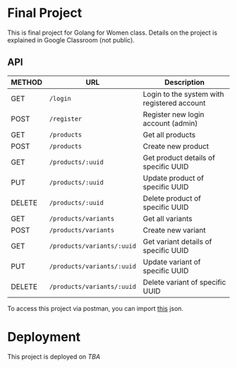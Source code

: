 # Final Project
This is final project for Golang for Women class. Details on the project is explained in Google Classroom (not public).

## API
| METHOD | URL                        | Description                                 |
|--------|----------------------------|---------------------------------------------|
| GET    | `/login`                   | Login to the system with registered account |
| POST   | `/register`                | Register new login account (admin)          |
| GET    | `/products`                | Get all products                            |
| POST   | `/products`                | Create new product                          |
| GET    | `/products/:uuid`          | Get product details of specific UUID        |
| PUT    | `/products/:uuid`          | Update product of specific UUID             |
| DELETE | `/products/:uuid`          | Delete product of specific UUID             |
| GET    | `/products/variants`       | Get all variants                            |
| POST   | `/products/variants`       | Create new variant                          |
| GET    | `/products/variants/:uuid` | Get variant details of specific UUID        |
| PUT    | `/products/variants/:uuid` | Update variant of specific UUID             |
| DELETE | `/products/variants/:uuid` | Delete variant of specific UUID             |

To access this project via postman, you can import [this](https://api.postman.com/collections/28968065-5c6aac55-3bac-49b6-a69a-f8575ab2168a?access_key=PMAT-01HAMKNEWHEPQ071RWMYP6N3K2) json.

# Deployment
This project is deployed on *TBA*

